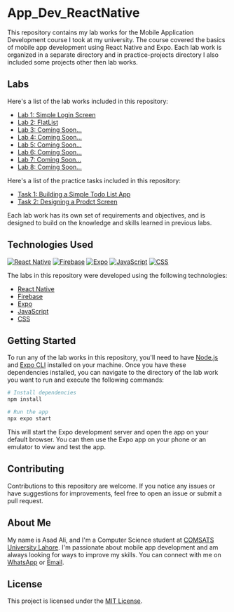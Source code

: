 # App_Dev_ReactNative

This repository contains my lab works for the Mobile Application Development course I took at my university. The course covered the basics of mobile app development using React Native and Expo. Each lab work is organized in a separate directory and in practice-projects directory I also included some projects other then lab works.

## Labs

Here's a list of the lab works included in this repository:

- [Lab 1: Simple Login Screen](./Lab1/)
- [Lab 2: FlatList](./Lab2/)
- [Lab 3: Coming Soon...](./Lab3/)
- [Lab 4: Coming Soon...](./Lab4/)
- [Lab 5: Coming Soon...](./Lab5/)
- [Lab 6: Coming Soon...](./Lab6/)
- [Lab 7: Coming Soon...](./Lab7/)
- [Lab 8: Coming Soon...](./Lab8/)

Here's a list of the practice tasks included in this repository:

- [Task 1: Building a Simple Todo List App](./practice-projects/todo-list/)
- [Task 2: Designing a Prodct Screen](./practice-projects/product-screen/)

Each lab work has its own set of requirements and objectives, and is designed to build on the knowledge and skills learned in previous labs.

## Technologies Used

[![React Native](https://img.shields.io/badge/React%20Native-0.64-blue)](https://reactnative.dev/docs/0.64/getting-started)
[![Firebase](https://img.shields.io/badge/Firebase-8.4.1-orange)](https://firebase.google.com/docs)
[![Expo](https://img.shields.io/badge/Expo-43.0.0-lightgrey)](https://docs.expo.io/)
[![JavaScript](https://img.shields.io/badge/JavaScript-used-yellow)](https://developer.mozilla.org/en-US/docs/Web/JavaScript)
[![CSS](https://img.shields.io/badge/CSS-used-green)](https://developer.mozilla.org/en-US/docs/Web/CSS)

The labs in this repository were developed using the following technologies:

- [React Native](https://reactnative.dev/)
- [Firebase](https://firebase.google.com/docs)
- [Expo](https://expo.dev/)
- [JavaScript](https://developer.mozilla.org/en-US/docs/Web/JavaScript)
- [CSS](https://developer.mozilla.org/en-US/docs/Web/CSS)

## Getting Started

To run any of the lab works in this repository, you'll need to have [Node.js](https://nodejs.org/en/) and [Expo CLI](https://docs.expo.io/workflow/expo-cli/) installed on your machine. Once you have these dependencies installed, you can navigate to the directory of the lab work you want to run and execute the following commands:

```sh
# Install dependencies
npm install

# Run the app
npx expo start
```

This will start the Expo development server and open the app on your default browser. You can then use the Expo app on your phone or an emulator to view and test the app.

## Contributing
Contributions to this repository are welcome. If you notice any issues or have suggestions for improvements, feel free to open an issue or submit a pull request.

## About Me
My name is Asad Ali, and I'm a Computer Science student at [COMSATS University Lahore](https://lahore.comsats.edu.pk/default.aspx). I'm passionate about mobile app development and am always looking for ways to improve my skills. You can connect with me on [WhatsApp](https://wa.me/923074315952) or [Email](mailto:asadali27232@gmail.com).

## License

This project is licensed under the [MIT License](LICENSE).

